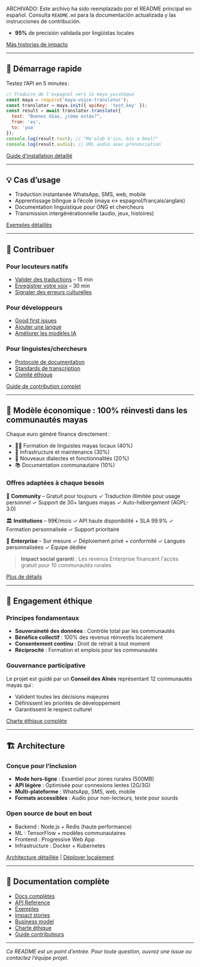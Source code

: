 
ARCHIVADO: Este archivo ha sido reemplazado por el README principal en español. Consulta `README.md` para la documentación actualizada y las instrucciones de contribución.
- **95%** de precisión validada por lingüistas locales

[Más historias de impacto](./docs/impact-stories.md)

---

## 🚀 Démarrage rapide

Testez l’API en 5 minutes :

```js
// Traduire de l'espagnol vers le maya yucatèque
const maya = require('maya-voice-translator');
const translator = maya.init({ apiKey: 'test_key' });
const result = await translator.translate({
  text: "Buenos días, ¿cómo estás?",
  from: 'es',
  to: 'yua'
});
console.log(result.text); // "Ma'alob k'iin, bix a beel?"
console.log(result.audio); // URL audio avec prononciation
```

[Guide d’installation détaillé](./docs/getting-started.md)

---

## 💡 Cas d’usage
- Traduction instantanée WhatsApp, SMS, web, mobile
- Apprentissage bilingue à l’école (maya ↔ espagnol/français/anglais)
- Documentation linguistique pour ONG et chercheurs
- Transmission intergénérationnelle (audio, jeux, histoires)

[Exemples détaillés](./docs/examples/)

---

## 🤝 Contribuer

### Pour locuteurs natifs
- [Valider des traductions](./docs/contribute/validate.md) – 15 min
- [Enregistrer votre voix](./docs/contribute/voice.md) – 30 min
- [Signaler des erreurs culturelles](./docs/contribute/cultural.md)

### Pour développeurs
- [Good first issues](https://github.com/cedbe/MayaVoiceTranslator/labels/good%20first%20issue)
- [Ajouter une langue](./docs/add-language.md)
- [Améliorer les modèles IA](./docs/ml-contribution.md)

### Pour linguistes/chercheurs
- [Protocole de documentation](./docs/linguistic-protocol.md)
- [Standards de transcription](./docs/transcription.md)
- [Comité éthique](./docs/ethics-committee.md)

[Guide de contribution complet](./CONTRIBUTING.md)

---

## 💚 Modèle économique : 100% réinvesti dans les communautés mayas

Chaque euro généré finance directement :
- 🧑‍💻 Formation de linguistes mayas locaux (40%)
- 🔧 Infrastructure et maintenance (30%)
- 🌱 Nouveaux dialectes et fonctionnalités (20%)
- 📚 Documentation communautaire (10%)

### Offres adaptées à chaque besoin

🌱 **Community** – Gratuit pour toujours
✓ Traduction illimitée pour usage personnel
✓ Support de 30+ langues mayas
✓ Auto-hébergement (AGPL-3.0)

🏛️ **Institutions** – 99€/mois
✓ API haute disponibilité + SLA 99.9%
✓ Formation personnalisée
✓ Support prioritaire

🏢 **Enterprise** – Sur mesure
✓ Déploiement privé + conformité
✓ Langues personnalisées
✓ Équipe dédiée

> **Impact social garanti** : Les revenus Enterprise financent l'accès gratuit pour 10 communautés rurales

[Plus de détails](./docs/business-model.md)

---

## 🌿 Engagement éthique

### Principes fondamentaux
- **Souveraineté des données** : Contrôle total par les communautés
- **Bénéfice collectif** : 100% des revenus réinvestis localement
- **Consentement continu** : Droit de retrait à tout moment
- **Réciprocité** : Formation et emplois pour les communautés

### Gouvernance participative
Le projet est guidé par un **Conseil des Aînés** représentant 12 communautés mayas qui :
- Valident toutes les décisions majeures
- Définissent les priorités de développement
- Garantissent le respect culturel

[Charte éthique complète](./docs/ethical-charter.md)

---

## 🏗️ Architecture

### Conçue pour l’inclusion
- **Mode hors-ligne** : Essentiel pour zones rurales (500MB)
- **API légère** : Optimisée pour connexions lentes (2G/3G)
- **Multi-plateforme** : WhatsApp, SMS, web, mobile
- **Formats accessibles** : Audio pour non-lecteurs, texte pour sourds

### Open source de bout en bout
- Backend : Node.js + Redis (haute performance)
- ML : TensorFlow + modèles communautaires
- Frontend : Progressive Web App
- Infrastructure : Docker + Kubernetes

[Architecture détaillée](./docs/architecture.md) | [Déployer localement](./docs/self-host.md)

---

## 📖 Documentation complète

- [Docs complètes](./docs/)
- [API Reference](./docs/api-reference/)
- [Exemples](./docs/examples/)
- [Impact stories](./docs/impact-stories.md)
- [Business model](./docs/business-model.md)
- [Charte éthique](./docs/ethical-charter.md)
- [Guide contributeurs](./CONTRIBUTING.md)

---

*Ce README est un point d’entrée. Pour toute question, ouvrez une issue ou contactez l’équipe projet.*
